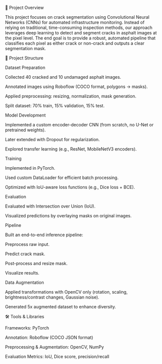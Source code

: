 🔎 Project Overview

This project focuses on crack segmentation using Convolutional Neural Networks (CNNs) for automated infrastructure monitoring. Instead of relying on traditional, time-consuming inspection methods, our approach leverages deep learning to detect and segment cracks in asphalt images at the pixel level. The end goal is to provide a robust, automated pipeline that classifies each pixel as either crack or non-crack and outputs a clear segmentation mask.

📂 Project Structure

Dataset Preparation

Collected 40 cracked and 10 undamaged asphalt images.

Annotated images using Roboflow (COCO format, polygons → masks).

Applied preprocessing: resizing, normalization, mask generation.

Split dataset: 70% train, 15% validation, 15% test.

Model Development

Implemented a custom encoder-decoder CNN (from scratch, no U-Net or pretrained weights).

Later extended with Dropout for regularization.

Explored transfer learning (e.g., ResNet, MobileNetV3 encoders).

Training

Implemented in PyTorch.

Used custom DataLoader for efficient batch processing.

Optimized with IoU-aware loss functions (e.g., Dice loss + BCE).

Evaluation

Evaluated with Intersection over Union (IoU).

Visualized predictions by overlaying masks on original images.

Pipeline

Built an end-to-end inference pipeline:

Preprocess raw input.

Predict crack mask.

Post-process and resize mask.

Visualize results.

Data Augmentation

Applied transformations with OpenCV only (rotation, scaling, brightness/contrast changes, Gaussian noise).

Generated 5x augmented dataset to enhance diversity.

🛠 Tools & Libraries

Frameworks: PyTorch 

Annotation: Roboflow (COCO JSON format)

Preprocessing & Augmentation: OpenCV, NumPy

Evaluation Metrics: IoU, Dice score, precision/recall
